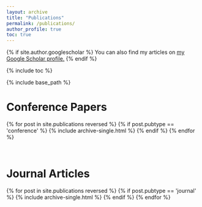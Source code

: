 ```yaml
---
layout: archive
title: "Publications"
permalink: /publications/
author_profile: true
toc: true
---
```


{% if site.author.googlescholar %}
  You can also find my articles on <u><a href="{{site.author.googlescholar}}">my Google Scholar profile</a>.</u>
{% endif %}

{% include toc %}

{% include base_path %}

<!-- {% for post in site.publications reversed %}
  {% include archive-single.html %}
{% endfor %} -->
# Conference Papers
{% for post in site.publications reversed %}
  {% if post.pubtype == 'conference' %}
      {% include archive-single.html %}
  {% endif %}
{% endfor %}

<br>


# Journal Articles
{% for post in site.publications reversed %}
  {% if post.pubtype == 'journal' %}
      {% include archive-single.html %}
  {% endif %}
{% endfor %}
